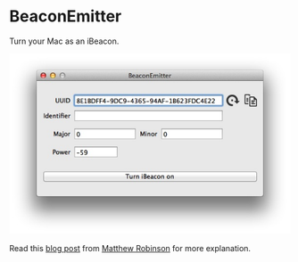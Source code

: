 BeaconEmitter
=============

Turn your Mac as an iBeacon.

<p align="center" >
  <img src="assets/BeaconEmitter.jpg" alt="BeaconEmitter" title="BeaconEmitter">
</p>


Read this [blog post](http://www.blendedcocoa.com/blog/2013/11/02/mavericks-as-an-ibeacon/) from [Matthew Robinson](https://github.com/mttrb) for more explanation.